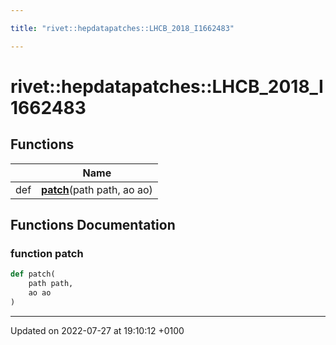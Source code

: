```yaml
---

title: "rivet::hepdatapatches::LHCB_2018_I1662483"

---
```


# rivet::hepdatapatches::LHCB_2018_I1662483



## Functions

|                | Name           |
| -------------- | -------------- |
| def | **[patch](http://example.org/namespaces/namespacerivet_1_1hepdatapatches_1_1lhcb__2018__i1662483/#function-patch)**(path path, ao ao) |


## Functions Documentation

### function patch

```python
def patch(
    path path,
    ao ao
)
```






-------------------------------

Updated on 2022-07-27 at 19:10:12 +0100
